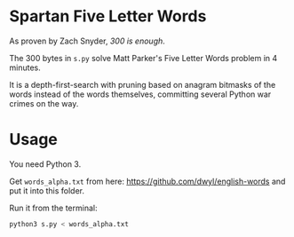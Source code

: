 # Spartan Five Letter Words

As proven by Zach Snyder, *300 is enough*.

The 300 bytes in `s.py` solve Matt Parker's Five Letter Words problem in 4 minutes.

It is a depth-first-search with pruning based on anagram bitmasks of the words instead of the words themselves, committing several Python war crimes on the way.

# Usage

You need Python 3.

Get `words_alpha.txt` from here: https://github.com/dwyl/english-words and put it into this folder.

Run it from the terminal:

```sh
python3 s.py < words_alpha.txt
```
